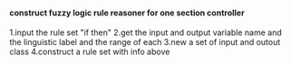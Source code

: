 #### construct fuzzy logic rule reasoner for one section controller
1.input the rule set "if then"
2.get the input and output variable name and the linguistic label and the range of each
3.new a set of input and outout class
4.construct a rule set with info above
